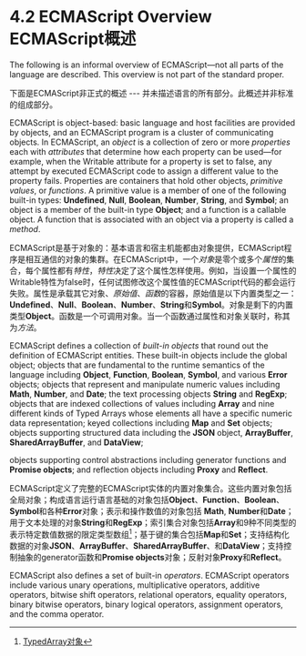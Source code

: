 # 4.2 ECMAScript Overview ECMAScript概述

The following is an informal overview of ECMAScript—not all parts of the language are described. This overview is not part of the standard proper.

下面是ECMAScript非正式的概述 --- 并未描述语言的所有部分。此概述并非标准的组成部分。

ECMAScript is object-based: basic language and host facilities are provided by objects, and an ECMAScript program is a cluster of communicating objects. In ECMAScript, an *object* is a collection of zero or more *properties* each with *attributes* that determine how each property can be used—for example, when the Writable attribute for a property is set to false, any attempt by executed ECMAScript code to assign a different value to the property fails. Properties are containers that hold other objects, *primitive values*, or *functions*. A primitive value is a member of one of the following built-in types: **Undefined**, **Null**, **Boolean**, **Number**, **String**, and **Symbol**; an object is a member of the built-in type **Object**; and a function is a callable object. A function that is associated with an object via a property is called a *method*.

ECMAScript是基于对象的：基本语言和宿主机能都由对象提供，ECMAScript程序是相互通信的对象的集群。在ECMAScript中，一个*对象*是零个或多个*属性*的集合，每个属性都有*特性*，*特性*决定了这个属性怎样使用。例如，当设置一个属性的Writable特性为false时，任何试图修改这个属性值的ECMAScript代码的都会运行失败。属性是承载其它对象、*原始值*、*函数*的容器，原始值是以下内置类型之一：**Undefined**、**Null**、**Boolean**、**Number**、**String**和**Symbol**。对象是剩下的内置类型**Object**。函数是一个可调用对象。当一个函数通过属性和对象关联时，称其为*方法*。

ECMAScript defines a collection of *built-in objects* that round out the definition of ECMAScript entities. These built-in objects include the global object; objects that are fundamental to the runtime semantics of the language including **Object**, **Function**, **Boolean**, **Symbol**, and various **Error** objects; objects that represent and manipulate numeric values including **Math**, **Number**, and **Date**; the text processing objects **String** and **RegExp**; objects that are indexed collections of values including **Array** and nine different kinds of Typed Arrays whose elements all have a specific numeric data representation; keyed collections including **Map** and **Set** objects; objects supporting structured data including the **JSON** object, **ArrayBuffer**, **SharedArrayBuffer**, and **DataView**;

 objects supporting control abstractions including generator functions and **Promise objects**; and reflection objects including **Proxy** and **Reflect**.

ECMAScript定义了完整的ECMAScript实体的内置对象集合。这些内置对象包括全局对象；构成语言运行语言基础的对象包括**Object**、**Function**、**Boolean**、**Symbol**和各种**Error**对象；表示和操作数值的对象包括 **Math**, **Number**和**Date**；用于文本处理的对象**String**和**RegExp**；索引集合对象包括**Array**和9种不同类型的表示特定数值数据的限定类型数组[^1]；基于键的集合包括**Map**和**Set**；支持结构化数据的对象**JSON**、**ArrayBuffer**、**SharedArrayBuffer**、和**DataView**；支持控制抽象的generator函数和**Promise objects**对象；反射对象**Proxy**和**Reflect**。

ECMAScript also defines a set of built-in *operators*. ECMAScript operators include various unary operations, multiplicative operators, additive operators, bitwise shift operators, relational operators, equality operators, binary bitwise operators, binary logical operators, assignment operators, and the comma operator.

[^1]: [TypedArray对象](https://developer.mozilla.org/zh-CN/docs/Web/JavaScript/Reference/Global_Objects/TypedArray)